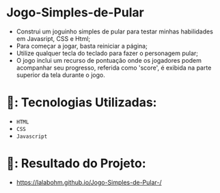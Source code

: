 # Jogo-Simples-de-Pular

- Construi um joguinho simples de pular para testar minhas habilidades em Javasript, CSS e Html;
- Para começar a jogar, basta reiniciar a página;
- Utilize qualquer tecla do teclado para fazer o personagem pular;
- O jogo inclui um recurso de pontuação onde os jogadores podem acompanhar seu progresso, referida como 'score', é exibida na parte superior da tela durante o jogo. 

#

# :hammer:: Tecnologias Utilizadas:
 * `HTML` 
 * `CSS`
 * `Javascript`

# :pushpin:: Resultado do Projeto:
- https://lalabohm.github.io/Jogo-Simples-de-Pular-/
